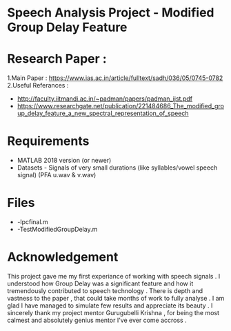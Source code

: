 # Speech Analysis Project - Modified Group Delay Feature

# Research Paper : 
1.Main Paper : https://www.ias.ac.in/article/fulltext/sadh/036/05/0745-0782 
2.Useful Referances : 
* http://faculty.iitmandi.ac.in/~padman/papers/padman_ijst.pdf
* https://www.researchgate.net/publication/221484686_The_modified_group_delay_feature_a_new_spectral_representation_of_speech


# Requirements 
- MATLAB 2018 version (or newer) 
- Datasets - Signals of very small durations (like syllables/vowel speech signal) (PFA u.wav & v.wav)

# Files 
* -lpcfinal.m
* -TestModifiedGroupDelay.m

# Acknowledgement

This project gave me my first experiance of working with speech signals . I understood how Group Delay was a significant feature 
and how it tremendously contributed to speech technology . There is depth and vastness to the paper , that could take months of work
to fully analyse . I am glad I have managed to simulate few results and appreciate its beauty . I sincerely thank my project mentor
Gurugubelli Krishna , for being the most calmest and absolutely genius mentor I've ever come accross . 







